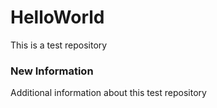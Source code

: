 # HelloWorld
This is a test repository
### New Information
Additional information about this test repository
